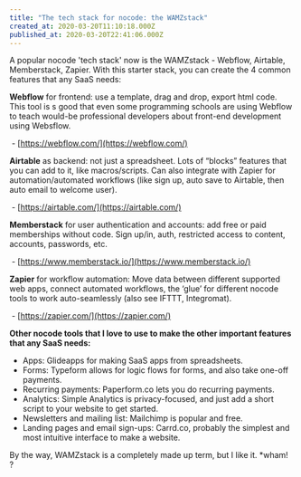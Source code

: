 ```yaml
---
title: "The tech stack for nocode: the WAMZstack"
created_at: 2020-03-20T11:10:18.000Z
published_at: 2020-03-20T22:41:06.000Z
---
```

A popular nocode 'tech stack' now is the WAMZstack - Webflow, Airtable, Memberstack, Zapier. With this starter stack, you can create the 4 common features that any SaaS needs:

  

**Webflow** for frontend: use a template, drag and drop, export html code. This tool is s good that even some programming schools are using Webflow to teach would-be professional developers about front-end development using Websflow.

 - [https://webflow.com/](https://webflow.com/)

  

**Airtable** as backend: not just a spreadsheet. Lots of “blocks” features that you can add to it, like macros/scripts. Can also integrate with Zapier for automation/automated workflows (like sign up, auto save to Airtable, then auto email to welcome user).

 - [https://airtable.com/](https://airtable.com/)

  

**Memberstack** for user authentication and accounts: add free or paid memberships without code. Sign up/in, auth, restricted access to content, accounts, passwords, etc.

 - [https://www.memberstack.io/](https://www.memberstack.io/)

  

**Zapier** for workflow automation: Move data between different supported web apps, connect automated workflows, the ‘glue’ for different nocode tools to work auto-seamlessly (also see IFTTT, Integromat).

 - [https://zapier.com/](https://zapier.com/)

  

**Other nocode tools that I love to use to make the other important features that any SaaS needs:**

*   Apps: Glideapps for making SaaS apps from spreadsheets.
*   Forms: Typeform allows for logic flows for forms, and also take one-off payments.
*   Recurring payments: Paperform.co lets you do recurring payments.
*   Analytics: Simple Analytics is privacy-focused, and just add a short script to your website to get started.
*   Newsletters and mailing list: Mailchimp is popular and free.
*   Landing pages and email sign-ups: Carrd.co, probably the simplest and most intuitive interface to make a website.

  

By the way, WAMZstack is a completely made up term, but I like it. \*wham! ?
